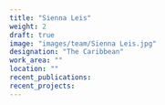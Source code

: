 ```yaml
---
title: "Sienna Leis"
weight: 2
draft: true
image: "images/team/Sienna Leis.jpg"
designation: "The Caribbean"
work_area: ""
location: ""
recent_publications:
recent_projects:
---
```


